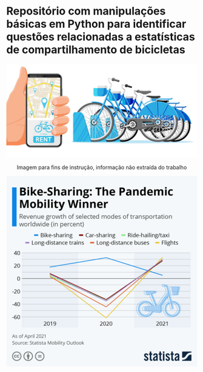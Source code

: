 # Repositório com manipulações básicas em Python para identificar questões relacionadas a estatísticas de compartilhamento de bicicletas


![img1](image/bike-sharing.jpg)



<p align= "center"> Imagem para fins de instrução, informação não extraída do trabalho </p>

![img2](image/bike-sharing-statistics.png)